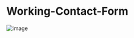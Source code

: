 # Working-Contact-Form
![image](https://user-images.githubusercontent.com/53351052/128344746-baeb7c0d-02fd-4697-b20c-a81e1e1c9fc7.png)
